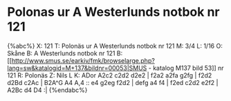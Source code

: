 # Polonas ur A Westerlunds notbok nr 121

{%abc%}
X: 121
T: Polonäs ur A Westerlunds notbok nr 121
M: 3/4
L: 1/16
O: Skåne
B: A Westerlunds notbok nr 121
B: [[http://www.smus.se/earkiv/fmk/browselarge.php?lang=sw&katalogid=M+137&bildnr=00053|SMUS - katalog M137 bild 53]] nr 121
R: Polonäs
Z: Nils L
K: ADor
A2c2 c2d2 d2e2 | f2a2 a2fa g2fg | f2d2 d2Bd c2Ac | B2A^G A4 A,4 :: 
e4 g2eg f2d2 | defg a4 f4 | f2ed c2d2 e2f2 | A2Bc d4 D4 :|
{%endabc%}
